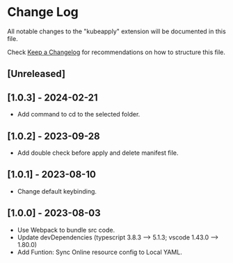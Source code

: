 # Change Log

All notable changes to the "kubeapply" extension will be documented in this file.

Check [Keep a Changelog](http://keepachangelog.com/) for recommendations on how to structure this file.

## [Unreleased]

## [1.0.3] - 2024-02-21
- Add command to cd to the selected folder.

## [1.0.2] - 2023-09-28
- Add double check before apply and delete manifest file.

## [1.0.1] - 2023-08-10
- Change default keybinding.

## [1.0.0] - 2023-08-03
- Use Webpack to bundle src code.
- Update devDependencies (typescript 3.8.3 --> 5.1.3; vscode 1.43.0 --> 1.80.0)
- Add Funtion: Sync Online resource config to Local YAML.
